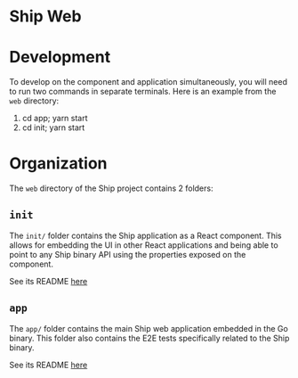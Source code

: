 Ship Web
========
# Development
To develop on the component and application simultaneously, you will need to run two commands in separate terminals.
Here is an example from the `web` directory:
1. cd app; yarn start
2. cd init; yarn start

# Organization
The `web` directory of the Ship project contains 2 folders:
## `init`
The `init/` folder contains the Ship application as a React component. This allows for embedding the UI in other React applications and being able to point to any Ship binary API using the properties exposed on the component.

See its README [here](init/README.md)

## `app`
The `app/` folder contains the main Ship web application embedded in the Go binary. This folder also contains the E2E tests specifically related to the Ship binary.

See its README [here](app/README.md)
